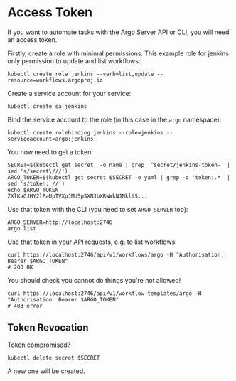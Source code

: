 # Access Token

If you want to automate tasks with the Argo Server API or CLI, you will need an access token. 

Firstly, create a role with minimal permissions. This example role for jenkins only permission to update and list workflows:

```shell script
kubectl create role jenkins --verb=list,update --resource=workflows.argoproj.io 
```

Create a service account for your service:

```shell script
kubectl create sa jenkins
```

Bind the service account to the role (in this case in the `argo` namespace):

```shell script
kubectl create rolebinding jenkins --role=jenkins --serviceaccount=argo:jenkins
```

You now need to get a token:

```shell script
SECRET=$(kubectl get secret  -o name | grep '^secret/jenkins-token-' | sed 's/secret\///')
ARGO_TOKEN=$(kubectl get secret $SECRET -o yaml | grep -o 'token:.*' | sed 's/token: //')
echo $ARGO_TOKEN
ZXlKaGJHY2lPaUpTVXpJMU5pSXNJbXRwWkNJNkltS...
```

Use that token with the CLI (you need to set `ARGO_SERVER` too):

```shell script
ARGO_SERVER=http://localhost:2746 
argo list
```

Use that token in your API requests, e.g. to list workflows:

```shell script
curl https://localhost:2746/api/v1/workflows/argo -H "Authorisation: Bearer $ARGO_TOKEN"
# 200 OK
```

You should check you cannot do things you're not allowed!

```shell script
curl https://localhost:2746/api/v1/workflow-templates/argo -H "Authorisation: Bearer $ARGO_TOKEN"
# 403 error
```

## Token Revocation

Token compromised?

```shell script
kubectl delete secret $SECRET
```

A new one will be created.